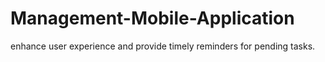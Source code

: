 # Management-Mobile-Application
enhance user experience and provide timely reminders for pending tasks.
